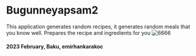 # Bugunneyapsam2
This application generates random recipes, it generates random meals that you know well. Prepares the recipe and ingredients for you
![6666](https://user-images.githubusercontent.com/101813995/218080757-4fc509b4-2418-43ba-bce5-74dc3aff19bd.png)

#### 2023 February, Baku, emirhankarakoc
